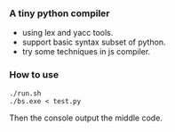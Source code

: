 ### A tiny python compiler

* using lex and yacc tools.
* support basic syntax subset of python.
* try some techniques in js compiler.

### How to use

```
./run.sh
./bs.exe < test.py
```

Then the console output the middle code.
